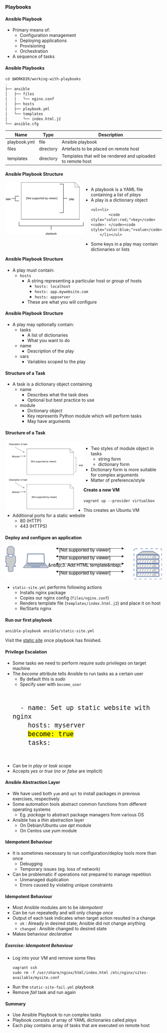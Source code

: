 ### Playbooks


#### Ansible Playbook

* Primary means of:
  * Configuration management
  * Deploying applications
  * Provisioning 
  * Orchestration
* A sequence of tasks



#### Ansible Playbooks

```
cd $WORKDIR/working-with-playbooks
.
├── ansible
│   ├── files
│   │   └── nginx.conf
│   ├── hosts
│   ├── playbook.yml
│   └── templates
│       └── index.html.j2
└── ansible.cfg
```

| Name  | Type  | Description |
|--- | ---- |   ----- |
| playbook.yml | file  | Ansible playbook |
| files        | directory | Artefacts to be placed on remote host |
| templates    | directory | Templates that will be rendered and uploaded to remote host |



#### Ansible Playbook Structure
<div style="width:50%;float:left;">
    <img src="img/playbook-anatomy.svg"/>
</div>

<div style="width:50%;float:left;">
<ul>
<li class="fragment" data-fragment-index="0">
    A playbook is a YAML file containing a list of
    <em>plays</em>
</li>
<li class="fragment" data-fragment-index="1">
    A play is a dictionary object

    <ul><li>
            <code style="color:red;">key</code><code>: </code><code style="color:blue;">value</code>
        </li></ul>
</li>
<li class="fragment" data-fragment-index="2">
    Some keys in a play may contain dictionaries or
    lists
</li>
</ul>
</div>


#### Ansible Playbook Structure

                            
* A play must contain:
   * `hosts`
     * A string representing a particular host or _group_ of hosts
       * `hosts: localhost`
       * `hosts: app.mywebsite.com`
       * `hosts: appserver`
     * These are what you will configure



#### Ansible Playbook Structure

* A play may optionally contain:
   * tasks
     * A list of dictionaries
     * What you want to do
   * name
     * Description of the play
   * vars
     * Variables scoped to the play


#### Structure of a Task

* A task is a dictionary object containing
  * name 
    * Describes what the task does
    * Optional but best practice to use
  * module
    * Dictionary object
    * Key represents Python module which will perform tasks
    * May have arguments


#### Structure of a Task
<div style="width:50%;float:left;">
    <img src="img/playbook-task-anatomy.svg"/>
</div>
<div style="width:50%;float:left;">
    <ul>
        <li>
            Two styles of module object in tasks
            <ul>
                <li>string form</li>
                <li>dictionary form</li>
            </ul>
        </li>
        <li>
            Dictionary form is more suitable for complex arguments
        </li>
        <li>
            Matter of preference/style
        </li>
    </ul>
</div>


#### Create a new VM

```
vagrant up --provider virtualbox
```

* This creates an Ubuntu VM 
* Additional ports for a static website
  * 80 (HTTP)
  * 443 (HTTPS)


#### Deploy and configure an application

![install](img/ansible-nginx-install.svg "Ansible Install nginx")
* `static-site.yml` performs following actions
   + Installs nginx package
   + Copies our nginx config (`files/nginx.conf`)
   + Renders template file (<code>templates/index.html.j2</code>) and place it on host
   + Re/Starts nginx



#### Run our first playbook

```
ansible-playbook ansible/static-site.yml
```

<asciinema-player start-at="10" autoplay="0"  loop="loop" font-size="medium" speed="1"
     theme="solarized-light" src="lib/basic-static-site.json" cols="200" rows="15"></asciinema-player>

Visit the <!-- .element: class="fragment" data-fragment-index="0" -->[static site](http://localhost:8080) once playbook has finished.



#### Privilege Escalation
* Some tasks we need to perform require sudo privileges on target machine
  <!-- .element: class="fragment" data-fragment-index="0" -->
* The <!-- .element: class="fragment" data-fragment-index="1" -->_become_ attribute tells Ansible to run tasks as a certain user
   + By default this is _sudo_
   + Specify user with `become_user`
   <pre style="font-size:18pt;"><code data-trim data-noescape>
    - name: Set up static website with nginx
      hosts: myserver
      <mark >become: true</mark>
      tasks:
   </code></pre>
* Can be in <!-- .element: class="fragment" data-fragment-index="2" -->_play_ or _task_ scope
* Accepts <!-- .element: class="fragment" data-fragment-index="3" --> _yes_ or _true_ (_no_ or _false_ are implicit)


#### Ansible Abstraction Layer
* We have used both <!-- .element: class="fragment" data-fragment-index="0" -->`yum` and `apt` to install packages in previous exercises, respectively
* Some automation tools abstract common functions from different operating systems <!-- .element: class="fragment" data-fragment-index="1" -->
   + Eg. <!-- .element: class="fragment" data-fragment-index="2" -->_package_ to abstract package managers from various OS
* Ansible has a <!-- .element: class="fragment" data-fragment-index="3" -->_thin_ abstraction layer 
   + On Debian/Ubuntu use <!-- .element: class="fragment" data-fragment-index="4" -->_apt_ module
   + On Centos use <!-- .element: class="fragment" data-fragment-index="5" -->_yum_ module 



####  Idempotent Behaviour
* It is sometimes necessary to run configuration/deploy tools more than once
   + Debugging
   + Temporary issues (eg. loss of network)
* Can be problematic if operations not prepared to manage repetition
   + Unmanaged duplication
   + Errors caused by violating unique constraints



#### Idempotent Behaviour
* Most Ansible modules aim to be <!-- .element: class="fragment" data-fragment-index="0" -->_idempotent_
* Can be run repeatedly and will only change <!-- .element: class="fragment" data-fragment-index="1" -->_once_
* Output of each task indicates when target action resulted in a change <!-- .element: class="fragment" data-fragment-index="1" -->
   + `ok` <!-- .element: style="color:green;"  -->: Already in desired state;
     Ansible did not change anything
   + `changed` <!-- .element: style="color:orange;"  -->: Ansible changed to
     desired state
*  Makes behaviour <!-- .element: class="fragment" data-fragment-index="2" -->_declarative_



##### Exercise: Idempotent Behaviour
* Log into your VM and remove some files
   ```
   vagrant ssh
   sudo rm -f /usr/share/nginx/html/index.html /etc/nginx/sites-available/mysite.conf
   ```
   <!-- .element: style="font-size:10pt;"  -->
* Run the `static-site-fail.yml` playbook 
* Remove _fail_ task and run again



#### Summary

* Use Ansible Playbook to run complex tasks
* Playbook consists of array of YAML dictionaries called <em>plays</em>
* Each play contains array of tasks that are executed on remote host
